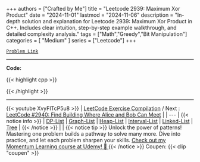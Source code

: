 
+++
authors = ["Crafted by Me"]
title = "Leetcode 2939: Maximum Xor Product"
date = "2024-11-01"
lastmod = "2024-11-06"
description = "In-depth solution and explanation for Leetcode 2939: Maximum Xor Product in C++. Includes clear intuition, step-by-step example walkthrough, and detailed complexity analysis."
tags = ["Math","Greedy","Bit Manipulation"]
categories = [
    "Medium"
]
series = ["Leetcode"]
+++



[`Problem Link`](https://leetcode.com/problems/maximum-xor-product/description/)

---

**Code:**

{{< highlight cpp >}}

{{< /highlight >}}


---
{{< youtube XvyFITcP5u8 >}}
| [LeetCode Exercise Compilation](https://grid47.xyz/leetcode/) / Next : [LeetCode #2940: Find Building Where Alice and Bob Can Meet](https://grid47.xyz/posts/leetcode_2940) |
| --- |
{{< notice info >}}
| [DP-List](https://grid47.xyz/lists/dp/) | [Graph-List](https://grid47.xyz/lists/graph/) | [Heap-List](https://grid47.xyz/lists/heap/) | [Interval-List](https://grid47.xyz/lists/interval/) | [Linked-List](https://grid47.xyz/lists/ll/) | [Tree](https://grid47.xyz/lists/tree/) |
{{< /notice >}}
| |
{{< notice tip >}}
Unlock the power of patterns! Mastering one problem builds a pathway to solve many more. Dive into practice, and let each problem sharpen your skills. [Check out my Momentum Learning course at Udemy! 🚀 ](https://www.udemy.com/course/algorithms-and-data-structures-in-cpp/)
{{< /notice >}}
Coupen: {{< clip "coupen" >}}
